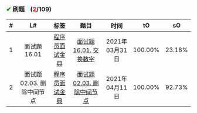 
### <font color="green">✔</font> 刷题&nbsp;&nbsp;&nbsp;&nbsp;(<font color="red">2</font>/109)

\# | L# | 标签 | 题目 | 时间 | tO | sO
 :-: | :-: | :-: | :-: |:-: |:-: |:-:
1 | 面试题 16.01 |  <a href="https://github.com/xdxTao/LeetCode/tree/master/题解(titleSolution)/程序员面试金典">程序员面试金典</a>  |<a href="https://github.com/xdxTao/LeetCode/blob/master/题解(titleSolution)/程序员面试金典/面试题 16.01. 交换数字.md"> 面试题 16.01. 交换数字</a> | 2021年03月31日 | 100.00% | 23.18%
2 | 面试题 02.03. 删除中间节点 |  <a href="https://github.com/xdxTao/LeetCode/tree/master/题解(titleSolution)/程序员面试金典">程序员面试金典</a>  |<a href="https://github.com/xdxTao/LeetCode/blob/master/题解(titleSolution)/程序员面试金典/面试题 02.03. 删除中间节点.md"> 面试题 02.03. 删除中间节点</a> | 2021年04月11日 | 100.00% | 92.73%
